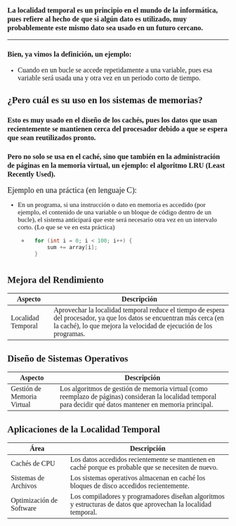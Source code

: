<style>
    body {
        font-family: "Times New Roman", Times, serif;
    }
</style>

### La **localidad temporal** es un principio en el mundo de la informática, pues refiere al hecho de que si algún dato es utilizado, muy probablemente este mismo dato sea usado en un futuro cercano.

----------

### Bien, ya vimos la definición, un ejemplo:
- <span style="font-size: 16px;">Cuando en un bucle se accede repetidamente a una variable, pues esa variable será usada una y otra vez en un periodo corto de tiempo.</span>

## ¿Pero cuál es su uso en los sistemas de memorias?
### Esto es muy usado en el diseño de los **cachés**, pues los datos que usan recientemente se mantienen cerca del procesador debido a que se espera que sean reutilizados pronto.

### Pero no solo se usa en el caché, sino que también en la administración de páginas en la memoria virtual, un ejemplo: el algoritmo LRU (Least Recently Used).
<span style="font-size: 18px;">Ejemplo en una práctica (en lenguaje C):</span>

- <span style="font-size: 15px;">En un programa, si una instrucción o dato en memoria es accedido (por ejemplo, el contenido de una variable o un bloque de código dentro de un bucle), el sistema anticipará que este será necesario otra vez en un intervalo corto.
 (Lo que se ve en esta práctica)</span>

    - ``` c
        for (int i = 0; i < 100; i++) {
            sum += array[i];
        }
        ```


# 

## Mejora del Rendimiento

| Aspecto | Descripción |
|---------|-------------|
| Localidad Temporal | Aprovechar la localidad temporal reduce el tiempo de espera del procesador, ya que los datos se encuentran más cerca (en la caché), lo que mejora la velocidad de ejecución de los programas. |

## Diseño de Sistemas Operativos

| Aspecto | Descripción |
|---------|-------------|
| Gestión de Memoria Virtual | Los algoritmos de gestión de memoria virtual (como reemplazo de páginas) consideran la localidad temporal para decidir qué datos mantener en memoria principal. |

## Aplicaciones de la Localidad Temporal

| Área | Descripción |
|------|-------------|
| Cachés de CPU | Los datos accedidos recientemente se mantienen en caché porque es probable que se necesiten de nuevo. |
| Sistemas de Archivos | Los sistemas operativos almacenan en caché los bloques de disco accedidos recientemente. |
| Optimización de Software | Los compiladores y programadores diseñan algoritmos y estructuras de datos que aprovechan la localidad temporal. |
